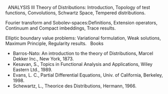 ---
---
 
ANALYSIS III
Theory of Distributions: Introduction, Topology of test functions,
Convolutions, Schwartz Space, Tempered distributions.

Fourier transform and Sobolev-spaces:Definitions, Extension operators,
Continuum and Compact imbeddings, Trace results.

Elliptic boundary value problems: Variational formulation, Weak solutions,
Maximum Principle, Regularity results.
 
Books

* Barros-Nato: An introduction to the theory of Distributions, Marcel Dekker
  Inc., New York, 1873.
* Kesavan, S., Topics in Functional Analysis and Applications, Wiley Eastern
  Ltd., 1989.
* Evans, L. C., Partial Differential Equations, Univ. of California, Berkeley,
  1998.
* Schewartz, L., Theorice des Distributions, Hermann, 1966.
   

